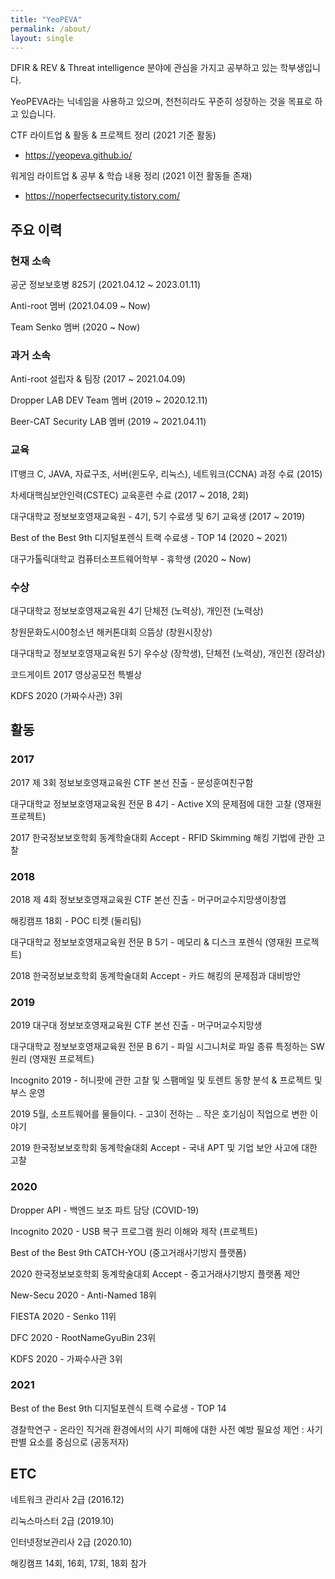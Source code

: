 ```yaml
---
title: "YeoPEVA"
permalink: /about/
layout: single
---
```




DFIR & REV & Threat intelligence 분야에 관심을 가지고 공부하고 있는 학부생입니다.

YeoPEVA라는 닉네임을 사용하고 있으며, 천천히라도 꾸준히 성장하는 것을 목표로 하고 있습니다.



CTF 라이트업 & 활동 & 프로젝트 정리 (2021 기준 활동)

- https://yeopeva.github.io/

워게임 라이트업 & 공부 & 학습 내용 정리 (2021 이전 활동들 존재)

- https://noperfectsecurity.tistory.com/



## 주요 이력
### 현재 소속

공군 정보보호병 825기 (2021.04.12 ~ 2023.01.11)

Anti-root 멤버 (2021.04.09 ~ Now)

Team Senko 멤버 (2020 ~ Now) 



### 과거 소속

Anti-root 설립자 & 팀장 (2017 ~ 2021.04.09)

Dropper LAB DEV Team 멤버 (2019 ~ 2020.12.11)

Beer-CAT Security LAB 멤버 (2019 ~ 2021.04.11)



### 교육

IT뱅크 C, JAVA, 자료구조, 서버(윈도우, 리눅스), 네트워크(CCNA) 과정 수료 (2015)

차세대핵심보안인력(CSTEC) 교육훈련 수료  (2017 ~ 2018, 2회)

대구대학교 정보보호영재교육원 - 4기, 5기 수료생 및 6기 교육생 (2017 ~ 2019)

Best of the Best 9th 디지털포렌식 트랙 수료생 - TOP 14 (2020 ~ 2021)

대구가톨릭대학교 컴퓨터소프트웨어학부 - 휴학생 (2020 ~ Now)



### 수상

대구대학교 정보보호영재교육원 4기 단체전 (노력상), 개인전 (노력상)

창원문화도시00청소년 해커톤대회 으뜸상 (창원시장상)

대구대학교 정보보호영재교육원 5기 우수상 (장학생), 단체전 (노력상), 개인전 (장려상)

코드게이트 2017 영상공모전 특별상

KDFS 2020 (가짜수사관) 3위



## 활동 

### 2017

2017 제 3회 정보보호영재교육원 CTF 본선 진출 - 문성훈여친구함 

대구대학교 정보보호영재교육원 전문 B 4기 - Active X의 문제점에 대한 고찰 (영재원 프로젝트)

2017 한국정보보호학회 동계학술대회 Accept - RFID Skimming 해킹 기법에 관한 고찰



### 2018

2018 제 4회 정보보호영재교육원 CTF 본선 진출 - 머구머교수지망생이창엽

해킹캠프 18회 - POC 티켓 (둘리팀) 

대구대학교 정보보호영재교육원 전문 B 5기 - 메모리 & 디스크 포렌식 (영재원 프로젝트)

2018 한국정보보호학회 동계학술대회 Accept - 카드 해킹의 문제점과 대비방안



### 2019

2019 대구대 정보보호영재교육원 CTF 본선 진출 - 머구머교수지망생

대구대학교 정보보호영재교육원 전문 B 6기 - 파일 시그니처로 파일 종류 특정하는 SW 원리 (영재원 프로젝트)

Incognito 2019 - 허니팟에 관한 고찰 및 스팸메일 및 토렌트 동향 분석 & 프로젝트 및 부스 운영

2019 5월, 소프트웨어를 물들이다. - 고3이 전하는 .. 작은 호기심이 직업으로 변한 이야기

2019 한국정보보호학회 동계학술대회 Accept - 국내 APT 및 기업 보안 사고에 대한 고찰



### 2020

Dropper API - 백엔드 보조 파트 담당 (COVID-19)

Incognito 2020 - USB 복구 프로그램 원리 이해와 제작 (프로젝트)

Best of the Best 9th CATCH-YOU (중고거래사기방지 플랫폼)

2020 한국정보보호학회 동계학술대회 Accept - 중고거래사기방지 플랫폼 제안

New-Secu 2020 - Anti-Named 18위

FIESTA 2020 - Senko 11위

DFC 2020 - RootNameGyuBin 23위

KDFS 2020 - 가짜수사관 3위



### 2021

Best of the Best 9th 디지털포렌식 트랙 수료생 - TOP 14 

경찰학연구 - 온라인 직거래 환경에서의 사기 피해에 대한 사전 예방 필요성 제언 : 사기 판별 요소를 중심으로 (공동저자)



## ETC
네트워크 관리사 2급 (2016.12)

리눅스마스터 2급 (2019.10)

인터넷정보관리사 2급 (2020.10)



해킹캠프 14회, 16회, 17회, 18회 참가
